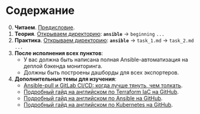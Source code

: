 # Содержание

0. **Читаем**. [Предисловие](https://github.com/lamjob1993/docker-monitoring/blob/main/docker/%D0%9F%D1%80%D0%B5%D0%B4%D0%B8%D1%81%D0%BB%D0%BE%D0%B2%D0%B8%D0%B5.md).
1. **Теория**. [Открываем директорию](https://github.com/lamjob1993/ansible-monitoring/tree/main/ansible/beggining):
     **`ansible`** → `beginning` `...`
2. **Практика**. [Открываем директорию](https://github.com/lamjob1993/ansible-monitoring/tree/main/ansible/tasks):
     **`ansible`** → `task_1.md` → `task_2.md` `...`
3. **После исполнения всех пунктов**:
      - У вас должна быть написана полная Ansible-автоматизация на деплой бэкенда мониторинга.
      - Должны быть построены дашборды для всех экспортеров.
4. **Дополнительные темы для изучения**:
      - [Ansible-pull и GitLab CI/CD: когда лучше тянуть, чем толкать](https://habr.com/ru/articles/890276/).
      - [Подробный гайд на английском по Terraform IaC на GitHub](https://github.com/Bes0n/Using-Terraform-to-Manage-Applications-and-Infrastructure).
      - [Подробный гайд на английском по Ansible на GitHub](https://github.com/Bes0n/EX407-Ansible-Automation).
      - [Подробный гайд на английском по Kubernetes на GitHub](https://github.com/Bes0n/KubernetestheHardWay).
